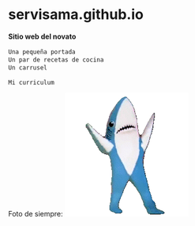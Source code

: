 # servisama.github.io
**Sitio web del novato**


~~~~
Una pequeña portada
Un par de recetas de cocina
Un carrusel
~~~~

```
Mi curriculum
```

Foto de siempre: ![Alt][1]

[1]: /Tiburon.gif "Title"
